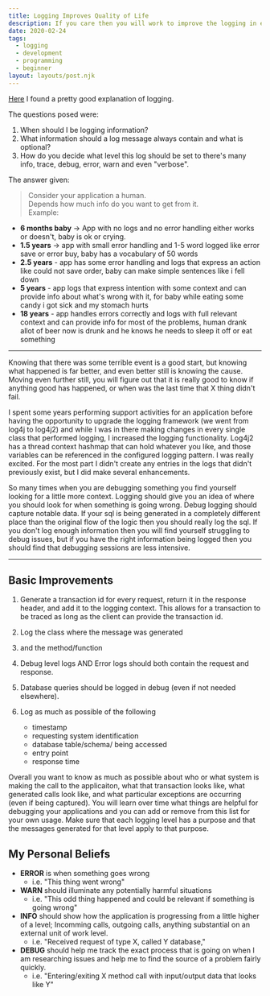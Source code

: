 ```yaml
---  
title: Logging Improves Quality of Life  
description: If you care then you will work to improve the logging in everything you write.  
date: 2020-02-24  
tags:  
  - logging  
  - development 
  - programming 
  - beginner
layout: layouts/post.njk  
---  
```


[Here](https://dev.to/theodormanolescu/comment/1b5o) I found a pretty good explanation of logging. 

The questions posed were:
  1. When should I be logging information?  
  2. What information should a log message always contain and what is optional?  
  3. How do you decide what level this log should be set to there's many info, trace, debug, error, warn and even "verbose".  


The answer given: 
>Consider your application a human.  
>Depends how much info do you want to get from it.  
Example:  
+ **6 months baby** -> App with no logs and no error handling either works or doesn't, baby is ok or crying.  
+ **1.5 years** -> app with small error handling and 1-5 word logged like error save or error buy, baby has a vocabulary of 50 words  
+ **2.5 years** - app has some error handling and logs that express an action like could not save order, baby can make simple sentences like i fell down  
+ **5 years** - app logs that express intention with some context and can provide info about what's wrong with it, for baby while eating some candy i got sick and my stomach hurts  
+ **18 years** - app handles errors correctly and logs with full relevant context and can provide info for most of the problems, human drank allot of beer now is drunk and he knows he needs to sleep it off or eat something  

---

Knowing that there was some terrible event is a good start, but knowing what happened is far better, and even better still is knowing the cause.  Moving even further still,  you will figure out that it is really good to know if anything good has happened, or when was the last time that X thing didn't fail.

I spent some years performing support activities for an application before having the opportunity to upgrade the logging framework (we went from log4j to log4j2) and while I was in there making changes in every single class that performed logging, I increased the logging functionality. Log4j2 has a thread context hashmap that can hold whatever you like, and those variables can be referenced in the configured logging pattern. I was really excited. For the most part I didn't create any entries in the logs that didn't previously exist, but I did make several enhancements.
 
So many times when you are debugging something you find yourself looking for a little more context. Logging should give you an idea of where you should look for when something is going wrong. Debug logging should capture notable data. If your sql is being generated in a completely different place than the original flow of the logic then you should really log the sql. If you don't log enough information then you will find yourself struggling to debug issues, but if you have the right information being logged then you should find that debugging sessions are less intensive.

---

## Basic Improvements

1. Generate a transaction id for every request, return it in the response header, and add it to the logging context. This allows for a transaction to be traced as long as the client can provide the transaction id. 

2. Log the class where the message was generated

3. and the method/function

4. Debug level logs AND Error logs should both contain the request and response.

5. Database queries should be logged in debug (even if not needed elsewhere).

6. Log as much as possible of the following
   + timestamp
   + requesting system identification
   + database table/schema/ being accessed
   + entry point
   + response time

Overall you want to know as much as possible about who or what system is making the call to the applicaiton, what that transaction looks like, what generated calls look like, and what particular exceptions are occurring (even if being captured). You will learn over time what things are helpful for debugging your applications and you can add or remove from this list for your own usage. Make sure that each logging level has a purpose and that the messages generated for that level apply to that purpose. 

## My Personal Beliefs
+ **ERROR** is when something goes wrong
  + i.e. "This thing went wrong"
+ **WARN** should illuminate any potentially harmful situations
  + i.e. "This odd thing happened and could be relevant if something is going wrong"
+ **INFO** should show how the application is progressing from a little higher of a level; Incomming calls, outgoing calls, anything substantial on an external unit of work level.
  + i.e. "Received request of type X, called Y database,"
+ **DEBUG** should help me track the exact process that is going on when I am researching issues and help me to find the source of a problem fairly quickly.
  + i.e. "Entering/exiting X method call with input/output data that looks like Y"

